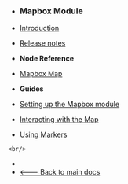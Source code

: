 -   <h3>Mapbox Module</h3>

-   [Introduction](modules/mapbox/)
-   [Release notes](modules/mapbox/release-notes.md)
    <br>

-   **Node Reference**

-   [Mapbox Map](modules/mapbox/mapbox-map.md)
    <br/>

-   **Guides**
-   [Setting up the Mapbox module](modules/mapbox/guides/setting-up/)
-   [Interacting with the Map](modules/mapbox/guides/interacting/)
-   [Using Markers](modules/mapbox/guides/using-markers/)
<!-- -   [Storing geolocations in the Database]() -->
    <br/>

-   &nbsp;
-   [🡐 Back to main docs](/modules/modules)
